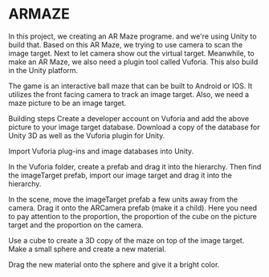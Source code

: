 # ARMAZE
In this project, we creating an AR Maze programe. and we're using Unity to build that. Based on this AR Maze, we trying to use camera to scan the image target. Next to let camera show out the virtual target. Meanwhile, to make an AR Maze, we also need a plugin tool called Vuforia. This also build in the Unity platform.

The game is an interactive ball maze that can be built to Android or IOS. It utilizes the front facing camera to track an image target. 
Also, we need a maze picture to be an image target.


Building steps
Create a developer account on Vuforia and add the above picture to your image target database. Download a copy of the database for Unity 3D as well as the Vuforia plugin for Unity.

Import Vuforia plug-ins and image databases into Unity.

In the Vuforia folder, create a prefab and drag it into the hierarchy. Then find the imageTarget prefab, import our image target and drag it into the hierarchy.

In the scene, move the imageTarget prefab a few units away from the camera. Drag it onto the ARCamera prefab (make it a child).
Here you need to pay attention to the proportion, the proportion of the cube on the picture target and the proportion on the camera.

Use a cube to create a 3D copy of the maze on top of the image target. Make a small sphere and create a new material.

Drag the new material onto the sphere and give it a bright color.
